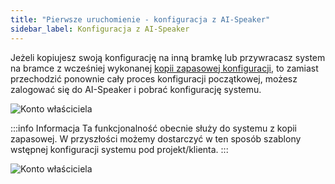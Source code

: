 ```yaml
---
title: "Pierwsze uruchomienie - konfiguracja z AI-Speaker"
sidebar_label: Konfiguracja z AI-Speaker
---
```



Jeżeli kopiujesz swoją konfigurację na inną bramkę lub przywracasz system na bramce z wcześniej wykonanej [kopii zapasowej konfiguracji](/docs/ais_bramka_configuration_software#kopia-zapasowa-konfiguracji), to zamiast przechodzić ponownie cały proces konfiguracji początkowej, możesz zalogować się do AI-Speaker i pobrać konfigurację systemu.



![Konto właściciela](/img/en/bramka/onboarding_step_1_1.png)


:::info Informacja
Ta funkcjonalność obecnie służy do systemu z kopii zapasowej. W przyszłości możemy dostarczyć w ten sposób szablony wstępnej konfiguracji systemu pod projekt/klienta.
:::

![Konto właściciela](/img/en/bramka/onboarding_step_1_2.png)
